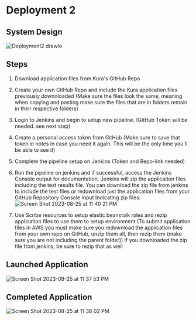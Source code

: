 # Deployment 2
## System Design
![Deployment2 drawio](https://github.com/Sameen-k/Deployment2/assets/128739962/17c98d2b-a2c8-4286-bd9e-77633470a59a)

## Steps
1. Download application files from Kura's GitHub Repo
   
2. Create your own GitHub Repo and include the Kura application files previously downnloaded (Make sure the files look the same, meaning when copying and pasting make sure the files that are in folders remain in their respective folders)
   
3. Login to Jenkins and begin to setup new pipeline. (GitHub Token will be needed. see next step)

4. Create a personal access token from GitHub (Make sure to save that token in notes in case you need it again. This will be the only time you'll be able to see it)
   
5. Complete the pipeline setup on Jenkins (Token and Repo-link needed)
    
6. Run the pipeline on jenkins and if successful, access the Jenkins Console output for documentation. Jenkins will zip the application files including the test results file. You can download the zip file from jenkins to include the test files or redownload just the application files from your GitHub Repository
Console Input Indicating zip files:
![Screen Shot 2023-08-25 at 11 40 21 PM](https://github.com/Sameen-k/Deployment2/assets/128739962/ae802974-cd5b-4f09-8e78-d26781837819)

7. Use Scribe resources to setup elastic beanstalk roles and rezip application files to use them to setup environment (To submit application files in AWS you must make sure you redownload the application files from your own repo on GitHub, unzip them all, then rezip them (make sure you  are not including the parent folder)) If you downloaded the zip file from jenkins, be sure to rezip that as well

## Launched Application 
![Screen Shot 2023-08-25 at 11 37 53 PM](https://github.com/Sameen-k/Deployment2/assets/128739962/b82dbd64-a4d7-4b1f-985e-f0771ac57c49)
## Completed Application 
![Screen Shot 2023-08-25 at 11 38 02 PM](https://github.com/Sameen-k/Deployment2/assets/128739962/d2a9139a-c9ee-4ea4-91e8-23e6abc786d9)


